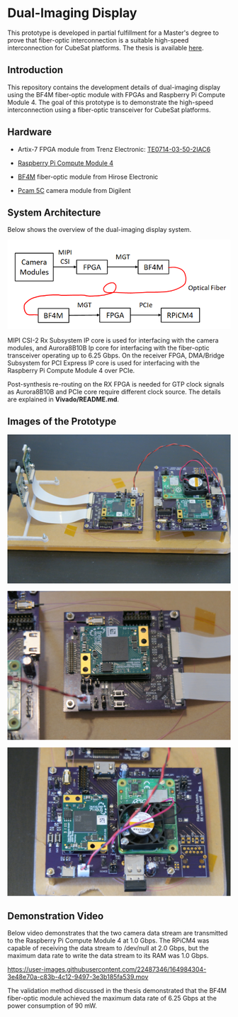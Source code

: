 ﻿# Dual-Imaging Display
This prototype is developed in partial fulfillment for a Master's degree to prove that fiber-optic interconnection is a suitable high-speed interconnection for CubeSat platforms. The thesis is available [here](https://gatech.edu).

## Introduction
This repository contains the development details of dual-imaging display using the BF4M fiber-optic module with FPGAs and Raspberry Pi Compute Module 4. The goal of this prototype is to demonstrate the high-speed interconnection using a fiber-optic transceiver for CubeSat platforms.

## Hardware
* Artix-7 FPGA module from Trenz Electronic: [TE0714-03-50-2IAC6](https://shop.trenz-electronic.de/en/TE0714-03-50-2IAC6-FPGA-Module-with-Xilinx-Artix-7-XC7A50T-2CSG325I-1.8V-Configuration-4-x-3-cm)

* [Raspberry Pi Compute Module 4](https://www.raspberrypi.com/products/compute-module-4)

* [BF4M](https://www.hirose.com/product/series/BF4M) fiber-optic module from Hirose Electronic

* [Pcam 5C](https://digilent.com/shop/pcam-5c-5-mp-fixed-focus-color-camera-module) camera module from Digilent

## System Architecture
Below shows the overview of the dual-imaging display system.

![System Overview](./media/System_Overview.png)

MIPI CSI-2 Rx Subsystem IP core is used for interfacing with the camera modules, and Aurora8B10B Ip core for interfacing with the fiber-optic transceiver operating up to 6.25 Gbps. On the receiver FPGA, DMA/Bridge Subsystem for PCI Express IP core is used for interfacing with the Raspberry Pi Compute Module 4 over PCIe.

Post-synthesis re-routing on the RX FPGA is needed for GTP clock signals as Aurora8B10B and PCIe core require different clock source. The details are explained in **Vivado/README.md**.

## Images of the Prototype

![Side view](./media/img_side.jpg)

![TX board](./media/img_TXboard.jpg)

![RX board](./media/img_RXboard.jpg)

## Demonstration Video
Below video demonstrates that the two camera data stream are transmitted to the Raspberry Pi Compute Module 4 at 1.0 Gbps. The RPiCM4 was capable of receiving the data stream to /dev/null at 2.0 Gbps, but the maximum data rate to write the data stream to its RAM was 1.0 Gbps.

https://user-images.githubusercontent.com/22487346/164984304-3e48e70a-c83b-4c12-9497-3e3b185fa539.mov

The validation method discussed in the thesis demonstrated that the BF4M fiber-optic module achieved the maximum data rate of 6.25 Gbps at the power consumption of 90 mW.
